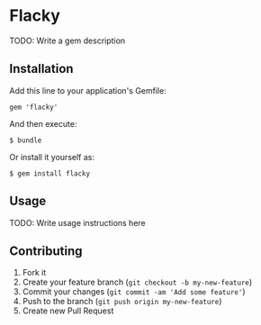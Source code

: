 # Flacky

TODO: Write a gem description

## Installation

Add this line to your application's Gemfile:

    gem 'flacky'

And then execute:

    $ bundle

Or install it yourself as:

    $ gem install flacky

## Usage

TODO: Write usage instructions here

## Contributing

1. Fork it
2. Create your feature branch (`git checkout -b my-new-feature`)
3. Commit your changes (`git commit -am 'Add some feature'`)
4. Push to the branch (`git push origin my-new-feature`)
5. Create new Pull Request

